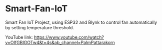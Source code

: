 # Smart-Fan-IoT
Smart Fan IoT Project, using ESP32 and Blynk to control fan automatically by setting temperature threshold.

YouTube link: https://www.youtube.com/watch?v=OIfGBIGOTw4&t=4s&ab_channel=PalmPattarakorn

